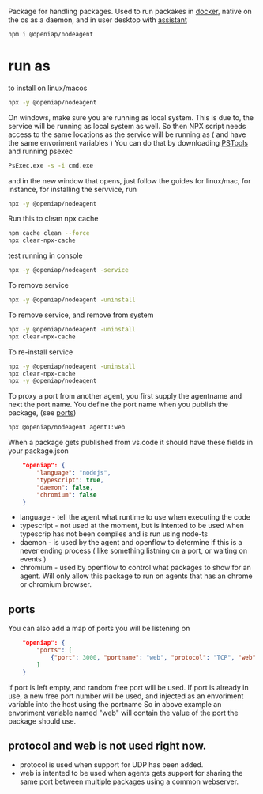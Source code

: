 Package for handling packages.
Used to run packakes in [docker](https://hub.docker.com/r/openiap/nodeagent), native on the os as a daemon, and in user desktop with [assistant](https://github.com/openiap/assistant)

```bash
npm i @openiap/nodeagent
```

# run as 

to install on linux/macos
```bash
npx -y @openiap/nodeagent
```

On windows, make sure you are running as local system. This is due to, the service will be running as local system as well.
So then NPX script needs access to the same locations as the service will be running as ( and have the same envoriment variables )
You can do that by downloading [PSTools](https://download.sysinternals.com/files/PSTools.zip) and running psexec
```bash
PsExec.exe -s -i cmd.exe
```
and in the new window that opens, just follow the guides for linux/mac, for instance, for installing the servvice, run
```bash
npx -y @openiap/nodeagent
```

Run this to clean npx cache
```bash
npm cache clean --force
npx clear-npx-cache
```

test running in console
```bash
npx -y @openiap/nodeagent -service
```

To remove service
```bash
npx -y @openiap/nodeagent -uninstall
```
To remove service, and remove from system
```bash
npx -y @openiap/nodeagent -uninstall
npx clear-npx-cache
```

To re-install service
```bash
npx -y @openiap/nodeagent -uninstall
npx clear-npx-cache
npx -y @openiap/nodeagent
```

To proxy a port from another agent, you first supply the agentname and next the port name.
You define the port name when you publish the package, (see [ports](#ports))
```bash
npx @openiap/nodeagent agent1:web
```

When a package gets published from vs.code it should have these fields in your package.json
```json
    "openiap": {
        "language": "nodejs",
        "typescript": true,
        "daemon": false,
        "chromium": false
    }
```
- language - tell the agent what runtime to use when executing the code
- typescript - not used at the moment, but is intented to be used when typescrip has not been compiles and is run using node-ts
- daemon - is used by the agent and openflow to determine if this is a never ending process ( like something listning on a port, or waiting on events )
- chromium - used by openflow to control what packages to show for an agent. Will only allow this package to run on agents that has an chrome or chromium browser.

## ports
You can also add a map of ports you will be listening on
```json
    "openiap": {
        "ports": [
            {"port": 3000, "portname": "web", "protocol": "TCP", "web": true}
        ]
    }
```
if port is left empty, and random free port will be used.
If port is already in use, a new free port number will be used, and injected as an envoriment variable into the host using the portname
So in above example an envoriment variable named "web" will contain the value of the port the package should use.

## protocol and web is not used right now.
- protocol is used when support for UDP has been added.
- web is intented to be used when agents gets support for sharing the same port between multiple packages using a common webserver.


